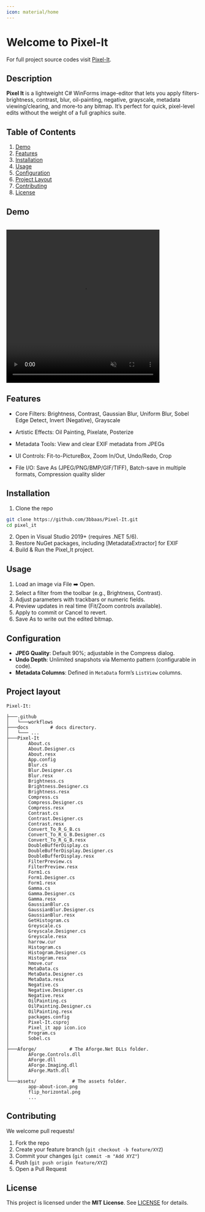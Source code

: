 ```yaml
---
icon: material/home
---
```



# Welcome to Pixel-It

For full project source codes visit [Pixel-It](https://github.com/3bbaas/Pixel-It).

## Description
**Pixel It** is a lightweight C# WinForms image-editor that lets you apply filters-brightness, contrast, blur, oil-painting, negative, grayscale, metadata viewing/clearing, and more-to any bitmap. It’s perfect for quick, pixel-level edits without the weight of a full graphics suite.

## Table of Contents

1. [Demo](#demo)
2. [Features](#features)
3. [Installation](#installation)
4. [Usage](#usage)
5. [Configuration](#configuration)
6. [Project Layout](#project-layout)
7. [Contributing](#contributing)
8. [License](#license)


## Demo
<br>

<video width="400" height="400" autoplay muted loop>
  <source src="./assets/Pixelit_Preview.mp4" type="video/mp4">
</video>

## Features
- Core Filters: Brightness, Contrast, Gaussian Blur, Uniform Blur, Sobel Edge Detect, Invert (Negative), Grayscale 

- Artistic Effects: Oil Painting, Pixelate, Posterize 

- Metadata Tools: View and clear EXIF metadata from JPEGs 

- UI Controls: Fit-to-PictureBox, Zoom In/Out, Undo/Redo, Crop 

- File I/O: Save As (JPEG/PNG/BMP/GIF/TIFF), Batch-save in multiple formats, Compression quality slider 

## Installation

1. Clone the repo
```bash
git clone https://github.com/3bbaas/Pixel-It.git
cd pixel_it
```
2. Open in Visual Studio 2019+ (requires .NET 5/6).
3. Restore NuGet packages, including [MetadataExtractor] for EXIF
4. Build & Run the Pixel_It project.

## Usage
1. Load an image via File :arrow_right: Open.
2. Select a filter from the toolbar (e.g., Brightness, Contrast).
3. Adjust parameters with trackbars or numeric fields.
4. Preview updates in real time (Fit/Zoom controls available).
5. Apply to commit or Cancel to revert.
6. Save As to write out the edited bitmap.

## Configuration  
- **JPEG Quality**: Default 90%; adjustable in the Compress dialog.
- **Undo Depth**: Unlimited snapshots via Memento pattern (configurable in code).  
- **Metadata Columns**: Defined in `MetaData` form’s `ListView` columns.  

## Project layout
    Pixel-It:

    ├───.github
    │   └───workflows
    ├───docs        # docs directory.
    │   └─── ... 
    ├───Pixel-It
    │       About.cs
    │       About.Designer.cs
    │       About.resx
    │       App.config
    │       Blur.cs
    │       Blur.Designer.cs
    │       Blur.resx
    │       Brightness.cs
    │       Brightness.Designer.cs
    │       Brightness.resx
    │       Compress.cs
    │       Compress.Designer.cs
    │       Compress.resx
    │       Contrast.cs
    │       Contrast.Designer.cs
    │       Contrast.resx
    │       Convert_To_R_G_B.cs
    │       Convert_To_R_G_B.Designer.cs
    │       Convert_To_R_G_B.resx
    │       DoubleBufferDisplay.cs
    │       DoubleBufferDisplay.Designer.cs
    │       DoubleBufferDisplay.resx
    │       FilterPreview.cs
    │       FilterPreview.resx
    │       Form1.cs
    │       Form1.Designer.cs
    │       Form1.resx
    │       Gamma.cs
    │       Gamma.Designer.cs
    │       Gamma.resx
    │       GaussianBlur.cs
    │       GaussianBlur.Designer.cs
    │       GaussianBlur.resx
    │       GetHistogram.cs
    │       Greyscale.cs
    │       Greyscale.Designer.cs
    │       Greyscale.resx
    │       harrow.cur
    │       Histogram.cs
    │       Histogram.Designer.cs
    │       Histogram.resx
    │       hmove.cur
    │       MetaData.cs
    │       MetaData.Designer.cs
    │       MetaData.resx
    │       Negative.cs
    │       Negative.Designer.cs
    │       Negative.resx
    │       OilPainting.cs
    │       OilPainting.Designer.cs
    │       OilPainting.resx
    │       packages.config
    │       Pixel-It.csproj
    │       Pixel_it app icon.ico
    │       Program.cs
    │       Sobel.cs
    │    
    ├───Aforge/			   # The Aforge.Net DLLs folder.
    │       AForge.Controls.dll
    │       AForge.dll
    │       AForge.Imaging.dll
    │       AForge.Math.dll
    │
    └───assets/ 			# The assets folder.
            app-about-icon.png
            flip_horizontal.png
            ... 

## Contributing  
We welcome pull requests!  

1. Fork the repo  
2. Create your feature branch (`git checkout -b feature/XYZ`)  
3. Commit your changes (`git commit -m "Add XYZ"`)  
4. Push (`git push origin feature/XYZ`)  
5. Open a Pull Request  

## License  
This project is licensed under the **MIT License**. See [LICENSE](https://github.com/3bbaas/Pixel-It/blob/master/LICENSE.txt) for details.